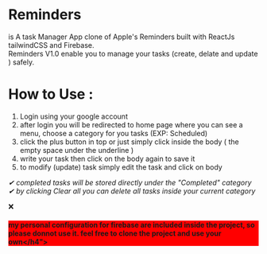 # Reminders
is A task Manager App clone of Apple's Reminders built with ReactJs tailwindCSS and Firebase.<br/>
Reminders V1.0 enable you to manage your tasks (create, delate and update ) safely.

# How to Use :
1. Login using your google account 
2. after login you will be redirected to home page where you can see a menu, choose a category for you tasks (EXP: Scheduled)
3. click the plus button in top or just simply click inside the body ( the empty space under the underline )
4. write your task then click on the body again to save it
5. to modify (update) task simply edit the task and click on body


<i>✔ completed tasks will be stored directly under the "Completed" category</i>
<i>✔ by clicking Clear all you can delete all tasks inside your current category</i>

❌ <h4 style="background-color:red;">my personal configuration for firebase are included inside the project, so please donnot use it. feel free to clone the project and use your own</h4">

